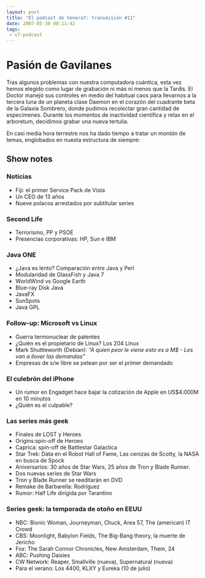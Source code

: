 ```yaml
---
layout: post
title: "El podcast de Venera7: transmisión #11"
date: 2007-05-30 00:11:42
tags:
 - v7-podcast
---
```


# Pasión de Gavilanes
Tras algunos problemas con nuestra computadora cuántica, esta vez hemos elegido como lugar de grabación ni más ni menos que la Tardis. El Doctor manejó sus controles en medio del habitual caos para llevarnos a la tercera luna de un planeta clase Daemon en el corazón del cuadrante beta de la Galaxia Sombrero, donde pudimos recolectar gran cantidad de especímenes. Durante los momentos de inactividad científica y relax en el arboretum, decidimos grabar una nueva tertulia.

En casi media hora terrestre nos ha dado tiempo a tratar un montón de temas, englobados en nuesta estructura de siempre:

## Show notes

### Noticias
- Fiji: el primer Service Pack de Vista
- Un CEO de 13 años
- Nueve polacos arrestados por subtitular series

### Second Life
- Terrorismo, PP y PSOE
- Presencias corporativas: HP, Sun e IBM

### Java ONE
- ¿Java es lento? Comparación entre Java y Perl
- Modularidad de GlassFish y Java 7
- WorldWind vs Google Earth
- Blue-ray Disk Java
- JavaFX
- SunSpots
- Java GPL

### Follow-up: Microsoft vs Linux
- Guerra termonuclear de patentes
- ¿Quién es el propietario de Linux? Los 204 Linux
- Mark Shuttleworth (Debian): *“A quien peor le viene esto es a M$ - Les van a llover las demandas”*
- Empresas de s/w libre se pelean por ser el primer demandado

### El culebrón del iPhone
- Un rumor en Engadget hace bajar la cotización de Apple en US$4.000M en 10 minutos
- ¿Quién es el culpable?

### Las series más geek
- Finales de LOST y Heroes
- Origins:spin-off de Heroes
- Caprica: spin-off de Battlestar Galactica
- Star Trek: Data en el Robot Hall of Fame, Las cenizas de Scotty, la NASA en busca de Spock
- Aniversarios: 30 años de Star Wars, 25 años de Tron y Blade Runner.
- Dos nuevas series de Star Wars
- Tron y Blade Runner se reeditarán en DVD
- Remake de Barbarella: Rodríguez
- Rumor: Half Life dirigida por Tarantino

### Series geek: la temporada de otoño en EEUU
- NBC: Bionic Woman, Journeyman, Chuck, Area 57, The (american) IT Crowd
- CBS: Moonlight, Babylon Fields, The Big-Bang theory, la muerte de Jericho
- Fox: The Sarah Connor Chronicles, New Amsterdam, Them, 24
- ABC: Pushing Daisies
- CW Network: Reaper, Smallville (nueva), Supernatural (nueva)
- Para el verano: Los 4400, KLXY y Eureka (10 de julio)

